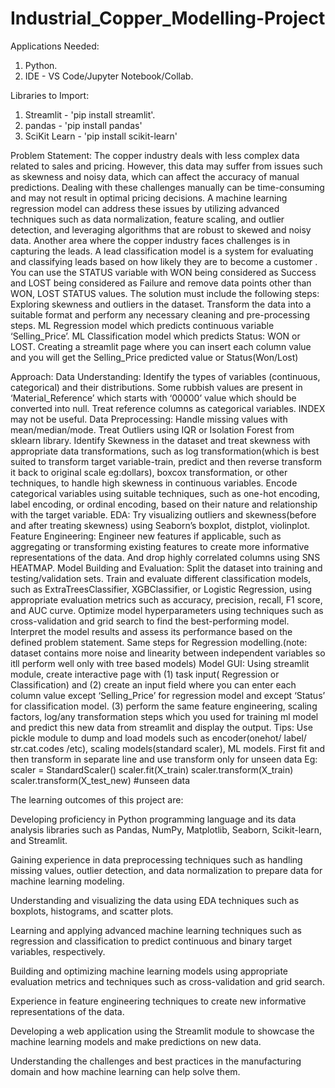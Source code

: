 # Industrial_Copper_Modelling-Project

Applications Needed:
1. Python.
2. IDE - VS Code/Jupyter Notebook/Collab.

Libraries to Import:
1. Streamlit - 'pip install streamlit'.
2. pandas - 'pip install pandas'
3. SciKit Learn - 'pip install scikit-learn'

Problem Statement: The copper industry deals with less complex data related to sales and pricing. However, this data may suffer from issues such as skewness and noisy data, which can affect the accuracy of manual predictions. Dealing with these challenges manually can be time-consuming and may not result in optimal pricing decisions. A machine learning regression model can address these issues by utilizing advanced techniques such as data normalization, feature scaling, and outlier detection, and leveraging algorithms that are robust to skewed and noisy data. Another area where the copper industry faces challenges is in capturing the leads. A lead classification model is a system for evaluating and classifying leads based on how likely they are to become a customer . You can use the STATUS variable with WON being considered as Success and LOST being considered as Failure and remove data points other than WON, LOST STATUS values. The solution must include the following steps: Exploring skewness and outliers in the dataset. Transform the data into a suitable format and perform any necessary cleaning and pre-processing steps. ML Regression model which predicts continuous variable ‘Selling_Price’. ML Classification model which predicts Status: WON or LOST. Creating a streamlit page where you can insert each column value and you will get the Selling_Price predicted value or Status(Won/Lost)

Approach: Data Understanding: Identify the types of variables (continuous, categorical) and their distributions. Some rubbish values are present in ‘Material_Reference’ which starts with ‘00000’ value which should be converted into null. Treat reference columns as categorical variables. INDEX may not be useful. Data Preprocessing: Handle missing values with mean/median/mode. Treat Outliers using IQR or Isolation Forest from sklearn library. Identify Skewness in the dataset and treat skewness with appropriate data transformations, such as log transformation(which is best suited to transform target variable-train, predict and then reverse transform it back to original scale eg:dollars), boxcox transformation, or other techniques, to handle high skewness in continuous variables. Encode categorical variables using suitable techniques, such as one-hot encoding, label encoding, or ordinal encoding, based on their nature and relationship with the target variable. EDA: Try visualizing outliers and skewness(before and after treating skewness) using Seaborn’s boxplot, distplot, violinplot. Feature Engineering: Engineer new features if applicable, such as aggregating or transforming existing features to create more informative representations of the data. And drop highly correlated columns using SNS HEATMAP. Model Building and Evaluation: Split the dataset into training and testing/validation sets. Train and evaluate different classification models, such as ExtraTreesClassifier, XGBClassifier, or Logistic Regression, using appropriate evaluation metrics such as accuracy, precision, recall, F1 score, and AUC curve. Optimize model hyperparameters using techniques such as cross-validation and grid search to find the best-performing model. Interpret the model results and assess its performance based on the defined problem statement. Same steps for Regression modelling.(note: dataset contains more noise and linearity between independent variables so itll perform well only with tree based models) Model GUI: Using streamlit module, create interactive page with (1) task input( Regression or Classification) and (2) create an input field where you can enter each column value except ‘Selling_Price’ for regression model and except ‘Status’ for classification model. (3) perform the same feature engineering, scaling factors, log/any transformation steps which you used for training ml model and predict this new data from streamlit and display the output. Tips: Use pickle module to dump and load models such as encoder(onehot/ label/ str.cat.codes /etc), scaling models(standard scaler), ML models. First fit and then transform in separate line and use transform only for unseen data Eg: scaler = StandardScaler() scaler.fit(X_train) scaler.transform(X_train) scaler.transform(X_test_new) #unseen data

The learning outcomes of this project are:

Developing proficiency in Python programming language and its data analysis libraries such as Pandas, NumPy, Matplotlib, Seaborn, Scikit-learn, and Streamlit.

Gaining experience in data preprocessing techniques such as handling missing values, outlier detection, and data normalization to prepare data for machine learning modeling.

Understanding and visualizing the data using EDA techniques such as boxplots, histograms, and scatter plots.

Learning and applying advanced machine learning techniques such as regression and classification to predict continuous and binary target variables, respectively.

Building and optimizing machine learning models using appropriate evaluation metrics and techniques such as cross-validation and grid search.

Experience in feature engineering techniques to create new informative representations of the data.

Developing a web application using the Streamlit module to showcase the machine learning models and make predictions on new data.

Understanding the challenges and best practices in the manufacturing domain and how machine learning can help solve them.
